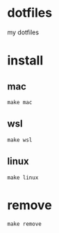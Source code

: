# dotfiles
my dotfiles


# install
## mac
```
make mac
```

## wsl
```
make wsl
```

## linux
```
make linux
```

# remove
```
make remove
```